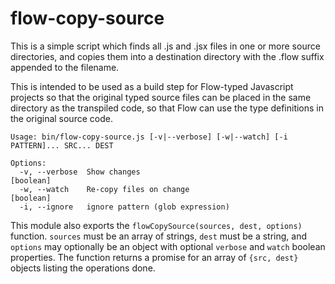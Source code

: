 # flow-copy-source

This is a simple script which finds all .js and .jsx files in one or more
source directories, and copies them into a destination directory with the
.flow suffix appended to the filename.

This is intended to be used as a build step for Flow-typed Javascript projects
so that the original typed source files can be placed in the same directory as
the transpiled code, so that Flow can use the type definitions in the original
source code.

```
Usage: bin/flow-copy-source.js [-v|--verbose] [-w|--watch] [-i PATTERN]... SRC... DEST

Options:
  -v, --verbose  Show changes                                          [boolean]
  -w, --watch    Re-copy files on change                               [boolean]
  -i, --ignore   ignore pattern (glob expression)
```

This module also exports the `flowCopySource(sources, dest, options)` function.
`sources` must be an array of strings, `dest` must be a string, and `options`
may optionally be an object with optional `verbose` and `watch` boolean
properties. The function returns a promise for an array of `{src, dest}`
objects listing the operations done.
